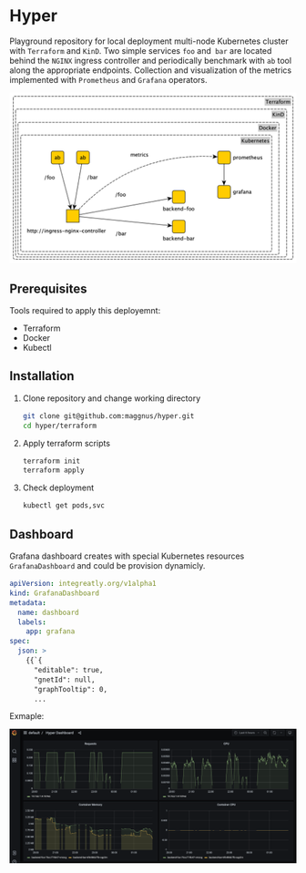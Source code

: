 # Hyper
Playground repository for local deployment multi-node Kubernetes cluster with `Terraform` and `KinD`.
Two simple services `foo` and` bar` are located behind the `NGINX` ingress controller and periodically benchmark with `ab` tool along the appropriate endpoints. Collection and visualization of the metrics implemented with `Prometheus` and `Grafana` operators.

![Deployment](https://github.com/maggnus/hyper/blob/main/contrib/deployment.png)

## Prerequisites
Tools required to apply this deployemnt:
- Terraform
- Docker
- Kubectl

## Installation

1. Clone repository and change working directory
    ```sh
    git clone git@github.com:maggnus/hyper.git
    cd hyper/terraform
    ```
2. Apply terraform scripts
   ```sh
   terraform init
   terraform apply
   ```
3. Check deployment
    ```sh
    kubectl get pods,svc
    ```
## Dashboard
Grafana dashboard creates with special Kubernetes resources `GrafanaDashboard` and could be provision dynamicly.
```yaml
apiVersion: integreatly.org/v1alpha1
kind: GrafanaDashboard
metadata:
  name: dashboard
  labels:
    app: grafana
spec:
  json: >
    {{`{
      "editable": true,
      "gnetId": null,
      "graphTooltip": 0,
      ...
```

Exmaple:

![Dashboard](https://github.com/maggnus/hyper/blob/main/contrib/dashboard.png)
